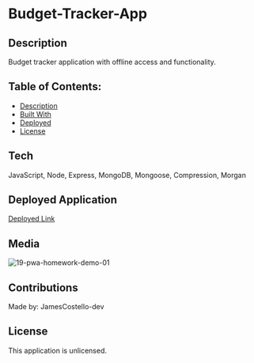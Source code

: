 # Budget-Tracker-App

## Description

Budget tracker application with offline access and functionality.

## Table of Contents:

- [Description](#description)
- [Built With](#built-with)
- [Deployed](#repository)
- [License](#license)

## Tech

JavaScript, Node, Express, MongoDB, Mongoose, Compression, Morgan

## Deployed Application

[Deployed Link](https://pure-mesa-60741.herokuapp.com/)

## Media

![19-pwa-homework-demo-01](https://user-images.githubusercontent.com/28774706/108287172-9fa5ec00-7147-11eb-86ac-058554659b43.png)

## Contributions

Made by: JamesCostello-dev

## License

This application is unlicensed.
